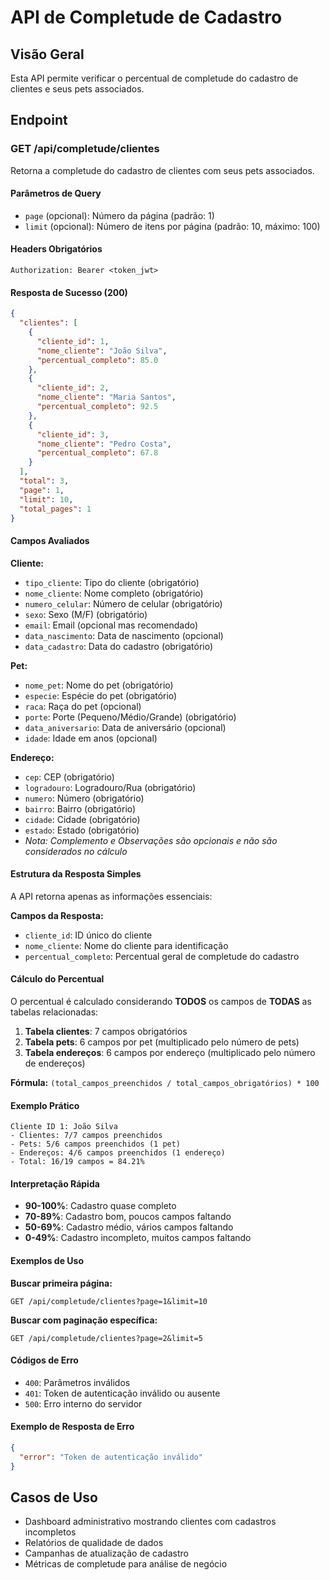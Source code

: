 # API de Completude de Cadastro

## Visão Geral
Esta API permite verificar o percentual de completude do cadastro de clientes e seus pets associados.

## Endpoint

### GET /api/completude/clientes

Retorna a completude do cadastro de clientes com seus pets associados.

#### Parâmetros de Query
- `page` (opcional): Número da página (padrão: 1)
- `limit` (opcional): Número de itens por página (padrão: 10, máximo: 100)

#### Headers Obrigatórios
```
Authorization: Bearer <token_jwt>
```

#### Resposta de Sucesso (200)
```json
{
  "clientes": [
    {
      "cliente_id": 1,
      "nome_cliente": "João Silva",
      "percentual_completo": 85.0
    },
    {
      "cliente_id": 2,
      "nome_cliente": "Maria Santos",
      "percentual_completo": 92.5
    },
    {
      "cliente_id": 3,
      "nome_cliente": "Pedro Costa",
      "percentual_completo": 67.8
    }
  ],
  "total": 3,
  "page": 1,
  "limit": 10,
  "total_pages": 1
}
```

#### Campos Avaliados

**Cliente:**
- `tipo_cliente`: Tipo do cliente (obrigatório)
- `nome_cliente`: Nome completo (obrigatório)
- `numero_celular`: Número de celular (obrigatório)
- `sexo`: Sexo (M/F) (obrigatório)
- `email`: Email (opcional mas recomendado)
- `data_nascimento`: Data de nascimento (opcional)
- `data_cadastro`: Data do cadastro (obrigatório)

**Pet:**
- `nome_pet`: Nome do pet (obrigatório)
- `especie`: Espécie do pet (obrigatório)
- `raca`: Raça do pet (opcional)
- `porte`: Porte (Pequeno/Médio/Grande) (obrigatório)
- `data_aniversario`: Data de aniversário (opcional)
- `idade`: Idade em anos (opcional)

**Endereço:**
- `cep`: CEP (obrigatório)
- `logradouro`: Logradouro/Rua (obrigatório)
- `numero`: Número (obrigatório)
- `bairro`: Bairro (obrigatório)
- `cidade`: Cidade (obrigatório)
- `estado`: Estado (obrigatório)
- *Nota: Complemento e Observações são opcionais e não são considerados no cálculo*

#### Estrutura da Resposta Simples

A API retorna apenas as informações essenciais:

**Campos da Resposta:**
- `cliente_id`: ID único do cliente
- `nome_cliente`: Nome do cliente para identificação
- `percentual_completo`: Percentual geral de completude do cadastro

#### Cálculo do Percentual
O percentual é calculado considerando **TODOS** os campos de **TODAS** as tabelas relacionadas:

1. **Tabela clientes**: 7 campos obrigatórios
2. **Tabela pets**: 6 campos por pet (multiplicado pelo número de pets)
3. **Tabela endereços**: 6 campos por endereço (multiplicado pelo número de endereços)

**Fórmula:** `(total_campos_preenchidos / total_campos_obrigatórios) * 100`

#### Exemplo Prático
```
Cliente ID 1: João Silva
- Clientes: 7/7 campos preenchidos
- Pets: 5/6 campos preenchidos (1 pet)
- Endereços: 4/6 campos preenchidos (1 endereço)
- Total: 16/19 campos = 84.21%
```

#### Interpretação Rápida
- **90-100%**: Cadastro quase completo
- **70-89%**: Cadastro bom, poucos campos faltando
- **50-69%**: Cadastro médio, vários campos faltando
- **0-49%**: Cadastro incompleto, muitos campos faltando

#### Exemplos de Uso

**Buscar primeira página:**
```
GET /api/completude/clientes?page=1&limit=10
```

**Buscar com paginação específica:**
```
GET /api/completude/clientes?page=2&limit=5
```

#### Códigos de Erro
- `400`: Parâmetros inválidos
- `401`: Token de autenticação inválido ou ausente
- `500`: Erro interno do servidor

#### Exemplo de Resposta de Erro
```json
{
  "error": "Token de autenticação inválido"
}
```

## Casos de Uso
- Dashboard administrativo mostrando clientes com cadastros incompletos
- Relatórios de qualidade de dados
- Campanhas de atualização de cadastro
- Métricas de completude para análise de negócio
